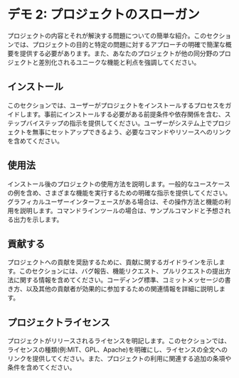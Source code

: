 # デモ 2: プロジェクトのスローガン

プロジェクトの内容とそれが解決する問題についての簡単な紹介。このセクションでは、プロジェクトの目的と特定の問題に対するアプローチの明確で簡潔な概要を提供する必要があります。また、あなたのプロジェクトが他の同分野のプロジェクトと差別化されるユニークな機能と利点を強調してください。

## インストール

このセクションでは、ユーザーがプロジェクトをインストールするプロセスをガイドします。事前にインストールする必要がある前提条件や依存関係を含む、ステップバイステップの指示を提供してください。ユーザーがシステム上でプロジェクトを無事にセットアップできるよう、必要なコマンドやリソースへのリンクを含めてください。

## 使用法

インストール後のプロジェクトの使用方法を説明します。一般的なユースケースの例を含め、さまざまな機能を実行するための明確な指示を提供してください。グラフィカルユーザーインターフェースがある場合は、その操作方法と機能の利用を説明します。コマンドラインツールの場合は、サンプルコマンドと予想される出力を示します。

## 貢献する

プロジェクトへの貢献を奨励するために、貢献に関するガイドラインを示します。このセクションには、バグ報告、機能リクエスト、プルリクエストの提出方法に関する情報を含めてください。コーディング標準、コミットメッセージの書き方、以及其他の貢献者が効果的に参加するための関連情報を詳細に説明します。

## プロジェクトライセンス

プロジェクトがリリースされるライセンスを明記します。このセクションでは、ライセンスの種類(例:MIT、GPL、Apache)を明確にし、ライセンスの全文へのリンクを提供してください。また、プロジェクトの利用に関連する追加の条項や条件を含めてください。